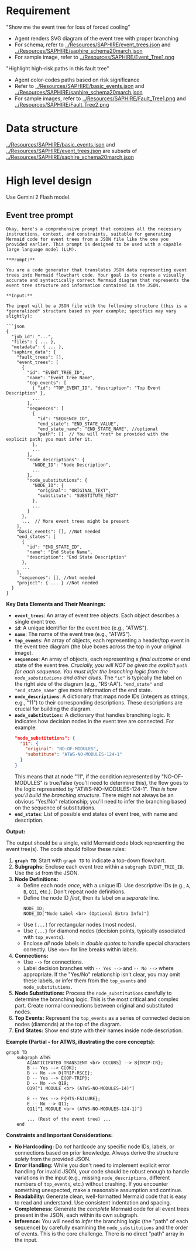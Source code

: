 # Requirement
   
"Show me the event tree for loss of forced cooling"
   - Agent renders SVG diagram of the event tree with proper branching
   - For schema, refer to [../Resources/SAPHIRE/event_trees.json](../Resources/SAPHIRE/event_trees.json) and [../Resources/SAPHIRE/saphire_schema20march.json](../Resources/SAPHIRE/saphire_schema20march.json)
   - For sample image, refer to [../Resources/SAPHIRE/Event_Tree1.png](../Resources/SAPHIRE/Event_Tree1.png)
   
"Highlight high-risk paths in this fault tree"
   - Agent color-codes paths based on risk significance
   - Refer to [../Resources/SAPHIRE/basic_events.json](../Resources/SAPHIRE/basic_events.json) and [../Resources/SAPHIRE/saphire_schema20march.json](../Resources/SAPHIRE/saphire_schema20march.json)
   - For sample images, refer to [../Resources/SAPHIRE/Fault_Tree1.png](../Resources/SAPHIRE/Fault_Tree1.png) and [../Resources/SAPHIRE/Fault_Tree2.png](../Resources/SAPHIRE/Fault_Tree2.png)

# Data structure
[../Resources/SAPHIRE/basic_events.json](../Resources/SAPHIRE/basic_events.json) and [../Resources/SAPHIRE/event_trees.json](../Resources/SAPHIRE/event_trees.json) are subsets of [../Resources/SAPHIRE/saphire_schema20march.json](../Resources/SAPHIRE/saphire_schema20march.json)

# High level design
Use Gemini 2 Flash model.

## Event tree prompt
```
Okay, here's a comprehensive prompt that combines all the necessary instructions, context, and constraints, suitable for generating Mermaid code for event trees from a JSON file like the one you provided earlier. This prompt is designed to be used with a capable large language model (LLM).

**Prompt:**

You are a code generator that translates JSON data representing event trees into Mermaid flowchart code. Your goal is to create a visually accurate and syntactically correct Mermaid diagram that represents the event tree structure and information contained in the JSON.

**Input:**

The input will be a JSON file with the following structure (this is a *generalized* structure based on your example; specifics may vary slightly):

```json
{
  "job_id": "...",
  "files": { ... },
  "metadata": { ... },
  "saphire_data": {
    "fault_trees": [],
    "event_trees": [
      {
        "id": "EVENT_TREE_ID",
        "name": "Event Tree Name",
        "top_events": [
          { "id": "TOP_EVENT_ID", "description": "Top Event Description" },
          ...
        ],
        "sequences": [
          {
            "id": "SEQUENCE_ID",
            "end_state": "END_STATE_VALUE",
            "end_state_name": "END_STATE_NAME", //optional
            "path": []  // You will *not* be provided with the explicit path; you must infer it.
          },
          ...
        ],
        "node_descriptions": {
          "NODE_ID": "Node Description",
          ...
        },
        "node_substitutions": {
          "NODE_ID": {
            "original": "ORIGINAL_TEXT",
            "substitute": "SUBSTITUTE_TEXT"
          },
          ...
        }
      },
      ...  // More event trees might be present
    ],
    "basic_events": [], //Not needed
    "end_states": [
      {
        "id": "END_STATE_ID",
        "name": "End State Name",
        "description": "End State Description"
      },
      ...
    ],
     "sequences": [], //Not needed
    "project": { ... } //Not needed
  }
}

```

**Key Data Elements and Their Meanings:**

*   **`event_trees`**:  An array of event tree objects. Each object describes a single event tree.
*   **`id`**:  A unique identifier for the event tree (e.g., "ATWS").
*   **`name`**:  The name of the event tree (e.g., "ATWS").
*   **`top_events`**:  An array of objects, each representing a header/top event in the event tree diagram (the blue boxes across the top in your original image).
*   **`sequences`**:  An array of objects, each representing a *final outcome* or end state of the event tree.  *Crucially, you will NOT be given the explicit `path` for each sequence.  You must infer the branching logic from the `node_substitutions` and other clues.*  The `"id"` is typically the label on the right side of the diagram (e.g., "RS-AA"). `"end_state"` and `"end_state_name"` give more information of the end state.
*   **`node_descriptions`**:  A dictionary that maps node IDs (integers as strings, e.g., "11") to their corresponding descriptions.  These descriptions are crucial for building the diagram.
*   **`node_substitutions`**:  A dictionary that handles branching logic.  It indicates how decision nodes in the event tree are connected.  For example:
    ```json
    "node_substitutions": {
      "11": {
        "original": "NO-OF-MODULES",
        "substitute": "ATWS-NO-MODULES-124-1"
      }
    }
    ```
    This means that at node "11", if the condition represented by "NO-OF-MODULES" is true/false (you'll need to determine this), the flow goes to the logic represented by "ATWS-NO-MODULES-124-1".  *This is how you'll build the branching structure*.  There might not always be an obvious "Yes/No" relationship; you'll need to infer the branching based on the sequence of substitutions.
*    **`end_states`**: List of possible end states of event tree, with name and description.

**Output:**

The output should be a single, valid Mermaid code block representing the event tree(s).  The code should follow these rules:

1.  **`graph TD`**:  Start with `graph TD` to indicate a top-down flowchart.
2.  **Subgraphs:** Enclose each event tree within a `subgraph EVENT_TREE_ID`.  Use the `id` from the JSON.
3.  **Node Definitions:**
    *   Define each node *once*, with a unique ID.  Use descriptive IDs (e.g., `A`, `B`, `Q11`, etc.).  Don't repeat node definitions.
    *   Define the node ID *first*, then its label on a *separate* line.
        ```mermaid
        NODE_ID;
        NODE_ID["Node Label <br> (Optional Extra Info)"]
        ```
    *   Use `[...]` for rectangular nodes (most nodes).
    *   Use `{...}` for diamond nodes (decision points, typically associated with `top_events`).
    *   Enclose *all* node labels in *double quotes* to handle special characters correctly.  Use `<br>` for line breaks within labels.
4.  **Connections:**
    *   Use `-->` for connections.
    *   Label decision branches with `-- Yes -->` and `-- No -->` where appropriate.  If the "Yes/No" relationship isn't clear, you may omit these labels, or infer them from the `top_events` and `node_substitutions`.
5.  **Node Substitutions:** Process the `node_substitutions` carefully to determine the branching logic. This is the most critical and complex part. Create normal connections between original and substituted nodes.
6.  **Top Events:**  Represent the `top_events` as a series of connected decision nodes (diamonds) at the top of the diagram.
7. **End States:** Show end state with their names inside node description.

**Example (Partial - for ATWS, illustrating the core concepts):**

```mermaid
graph TD
    subgraph ATWS
        A[ANTICIPATED TRANSIENT <br> OCCURS] --> B{TRIP-CR};
        B -- Yes --> C[OK];
        B -- No --> D{TRIP-RSCE};
        D -- Yes --> E{OP-TRIP};
        D -- No --> Q19;
        Q19["1 MODULE <br> (ATWS-NO-MODULES-14)"]

        E -- Yes --> F{HTS-FAILURE};
        E -- No --> Q11;
        Q11["1 MODULE <br> (ATWS-NO-MODULES-124-1)"]

        ... (Rest of the event tree) ...
    end
```

**Constraints and Important Considerations:**

*   **No Hardcoding:** Do *not* hardcode any specific node IDs, labels, or connections based on prior knowledge.  Always derive the structure *solely* from the provided JSON.
*   **Error Handling:**  While you don't need to implement explicit error handling for invalid JSON, your code should be robust enough to handle variations in the input (e.g., missing `node_descriptions`, different numbers of `top_events`, etc.) without crashing.  If you encounter something unexpected, make a reasonable assumption and continue.
*   **Readability:** Generate clean, well-formatted Mermaid code that is easy to read and understand.  Use consistent indentation and spacing.
*   **Completeness:** Generate the *complete* Mermaid code for all event trees present in the JSON, each within its own subgraph.
*   **Inference:** You will need to *infer* the branching logic (the "path" of each sequence) by carefully examining the `node_substitutions` and the order of events. This is the core challenge. There is no direct "path" array in the input.

```




